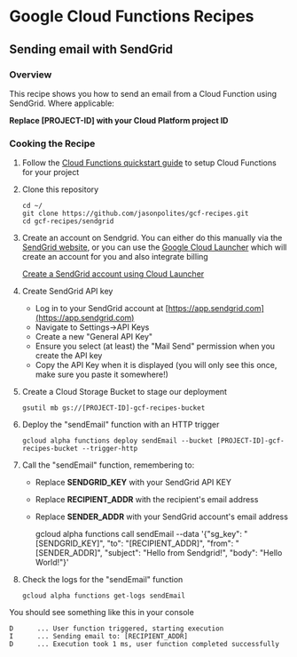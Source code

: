 # Google Cloud Functions Recipes
## Sending email with SendGrid

### Overview
This recipe shows you how to send an email from a Cloud Function using SendGrid.  Where applicable:

**Replace [PROJECT-ID] with your Cloud Platform project ID**

### Cooking the Recipe
1.	Follow the [Cloud Functions quickstart guide](https://cloud.google.com/functions/docs) to setup Cloud Functions for your project

2.	Clone this repository

		cd ~/
		git clone https://github.com/jasonpolites/gcf-recipes.git
		cd gcf-recipes/sendgrid
		
3.	Create an account on Sendgrid.  You can either do this manually via the [SendGrid website](https://sendgrid.com/free), or you can use the [Google Cloud Launcher](https://cloud.google.com/launcher) which will create an account for you and also integrate billing

	[Create a SendGrid account using Cloud Launcher](https://cloud.google.com/launcher/solution/sendgrid-app/sendgrid-email)

4. 	Create SendGrid API key

	- Log in to your SendGrid account at [https://app.sendgrid.com](https://app.sendgrid.com)
	- Navigate to Settings->API Keys
	- Create a new "General API Key"
	- Ensure you select (at least) the "Mail Send" permission when you create the API key
	- Copy the API Key when it is displayed (you will only see this once, make sure you paste it somewhere!)

5. 	Create a Cloud Storage Bucket to stage our deployment

		gsutil mb gs://[PROJECT-ID]-gcf-recipes-bucket

6.	Deploy the "sendEmail" function with an HTTP trigger
	
		gcloud alpha functions deploy sendEmail --bucket [PROJECT-ID]-gcf-recipes-bucket --trigger-http

8. 	Call the "sendEmail" function, remembering to:
	
	- Replace **SENDGRID_KEY** with your SendGrid API KEY
	- Replace **RECIPIENT_ADDR** with the recipient's email address
	- Replace **SENDER_ADDR** with your SendGrid account's email address

		gcloud alpha functions call sendEmail --data '{"sg_key": "[SENDGRID_KEY]", "to": "[RECIPIENT_ADDR]", "from": "[SENDER_ADDR]", "subject": "Hello from Sendgrid!", "body": "Hello World!"}' 
		
9.	Check the logs for the "sendEmail" function

		gcloud alpha functions get-logs sendEmail
		
	
You should see something like this in your console
```
D      ... User function triggered, starting execution
I      ... Sending email to: [RECIPIENT_ADDR]
D      ... Execution took 1 ms, user function completed successfully
```
